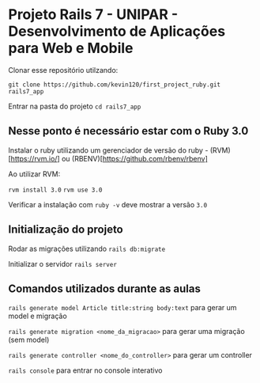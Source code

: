 # Projeto Rails 7 - UNIPAR - Desenvolvimento de Aplicações para Web e Mobile

Clonar esse repositório utilzando:

`git clone https://github.com/kevin120/first_project_ruby.git rails7_app`

Entrar na pasta do projeto `cd rails7_app`

## Nesse ponto é necessário estar com o Ruby 3.0 

Instalar o ruby utilizando um gerenciador de versão do ruby - (RVM)[https://rvm.io/] ou (RBENV)[https://github.com/rbenv/rbenv]

Ao utilizar RVM:

`rvm install 3.0`
`rvm use 3.0`

Verificar a instalação com `ruby -v` deve mostrar a versão `3.0`

## Initialização do projeto

Rodar as migrações utilizando `rails db:migrate`

Initializar o servidor `rails server`

## Comandos utilizados durante as aulas

`rails generate model Article title:string body:text` para gerar um model e migração

`rails generate migration <nome_da_migracao>` para gerar uma migração (sem model)

`rails generate controller <nome_do_controller>` para gerar um controller

`rails console` para entrar no console interativo
